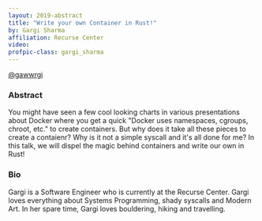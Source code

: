 ```yaml
---
layout: 2019-abstract
title: "Write your own Container in Rust!"
by: Gargi Sharma
affiliation: Recurse Center
video: 
profpic-class: gargi_sharma
---
```


[@gawwrgi](https://twitter.com/gawwrgi)
<br/>

### Abstract

You might have seen a few cool looking charts in various presentations about  Docker where you get a quick "Docker uses namespaces, cgroups, chroot, etc." to create containers. But why does it take all these pieces to create a contaienr? Why is it not a simple syscall and it's all done for me? In this talk, we will dispel the magic behind containers and write our own in Rust!

### Bio

Gargi is a Software Engineer who is currently at the Recurse Center. Gargi loves everything about Systems Programming, shady syscalls and Modern Art. In her spare time, Gargi loves bouldering, hiking and travelling.

